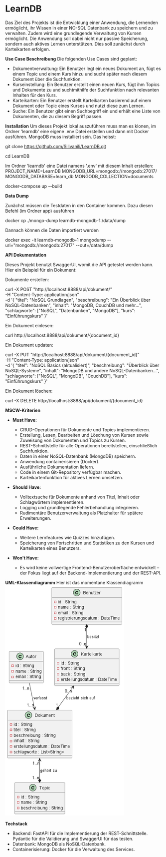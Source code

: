 # LearnDB
 Das Ziel des Projekts ist die Entwicklung einer Anwendung, die Lernenden ermöglicht, ihr Wissen in einer NO-SQL Datenbank zu speichern und zu verwalten. Zudem wird eine grundlegende Verwaltung von Kursen ermöglicht. Die Anwendung soll dabei nicht nur passive Speicherung, sondern auch aktives Lernen unterstützen. Dies soll zunächst durch Karteikarten erfolgen. 

**Use Case Beschreibung**
Die folgenden Use Cases sind geplant:
- Dokumentverwaltung: Ein Benutzer legt ein neues Dokument an, fügt es einem Topic und einem Kurs hinzu und sucht später nach diesem Dokument über die Suchfunktion.
- Kurseinstellung: Ein Benutzer erstellt einen neuen Kurs, fügt ihm Topics und Dokumente zu und suchtmithilfe der Suchfunktion nach relevanten Inhalten für den Kurs.
- Karteikarten: Ein Benutzer erstellt Karteikarten basierend auf einem Dokument oder Topic eines Kurses und nutzt diese zum Lernen.
- Suche: Ein Benutzer gibt einen Suchbegriff ein und erhält eine Liste von Dokumenten, die zu diesem Begriff passen.
         
**Installation**
Um dieses Projekt lokal auszuführen muss man es klonen, im Ordner 'learndb' eine eigene .env Datei erstellen und dann mit Docker ausführen. MongoDB muss installiert sein. Das heisst: 

git clone https://github.com/Silivanili/LearnDB.git

cd LearnDB

Im Ordner 'learndb' eine Datei namens '.env' mit diesem Inhalt erstellen: 
PROJECT_NAME=LearnDB
MONGODB_URL=mongodb://mongodb:27017/
MONGODB_DATABASE=learn_db
MONGODB_COLLECTION=documents


docker-compose up --build

**Data Dump**

Zunächst müssen die Testdaten in den Container kommen. Dazu diesen Befehl (im Ordner app) ausführen

docker cp ./mongo-dump learndb-mongodb-1:/data/dump

Dannach können die Daten importiert werden

docker exec -it learndb-mongodb-1 mongodump --uri="mongodb://mongodb:27017" --out=/data/dump



**API Dokumentation**

Dieses Projekt benutzt SwaggerUI, womit die API getestet werden kann. Hier ein Beispiel für ein Dokument: 

Dokumente erstellen: 

curl -X POST "http://localhost:8888/api/dokument/" \
    -H "Content-Type: application/json" \
    -d '{
      "titel": "NoSQL Grundlagen",
      "beschreibung": "Ein Überblick über NoSQL-Datenbanken",
      "inhalt": "MongoDB, CouchDB und mehr...",
      "schlagworte": ["NoSQL", "Datenbanken", "MongoDB"],
      "kurs": "Einführungskurs"
    }'

Ein Dokument einlesen: 

curl http://localhost:8888/api/dokument/{document_id}

Ein Dokument updaten: 

curl -X PUT "http://localhost:8888/api/dokument/{document_id}" \
  -H "Content-Type: application/json" \
  -d '{
    "titel": "NoSQL Basics (aktualisiert)",
    "beschreibung": "Überblick über NoSQL-Systeme",
    "inhalt": "MongoDB und andere NoSQL-Datenbanken...",
    "schlagworte": ["NoSQL", "MongoDB", "CouchDB"],
    "kurs": "Einführungskurs"
  }'

Ein Dokument löschen: 

curl -X DELETE http://localhost:8888/api/dokument/{document_id}


**MSCW-Kriterien**

- **Must Have:**
  - CRUD-Operationen für Dokumente und Topics implementieren.
  - Erstellung, Lesen, Bearbeiten und Löschung von Kursen sowie Zuweisung von Dokumenten und Topics zu Kursen.
  - REST-Schnittstelle für alle Operationen bereitstellen, einschließlich Suchfunktion.
  - Daten in einer NoSQL-Datenbank (MongoDB) speichern.
  - Anwendung containerisieren (Docker).
  - Ausführliche Dokumentation liefern.
  - Code in einem Git-Repository verfügbar machen.
  - Karteikartenfunktion für aktives Lernen umsetzen.

- **Should Have:**
  - Volltextsuche für Dokumente anhand von Titel, Inhalt oder Schlagwörtern implementieren.
  - Logging und grundlegende Fehlerbehandlung integrieren.
  - Rudimentäre Benutzerverwaltung als Platzhalter für spätere Erweiterungen.

     
    
- **Could Have:**
  - Weitere Lernfeatures wie Quizzes hinzufügen. 
  - Speicherung von Fortschritten und Statistiken zu den Kursen und Karteikarten eines Benutzers.

- **Won't Have:**
  - Es wird keine vollwertige Frontend-Benutzeroberfläche entwickelt – der Fokus liegt auf der Backend-Implementierung und der REST-API.


**UML-Klassendiagramm**
Hier ist das momentane Klassendiagramm
![UML-Diagramm](out/Klassendiagramm/Klassendiagramm.png)


**Techstack**
- Backend: FastAPI für die Implementierung der REST-Schnittstelle. Pydantic für die Validierung und SwaggerUI für das testen.
- Datenbank: MongoDB als NoSQL-Datenbank.
- Containerisierung: Docker für die Verwaltung des Services.